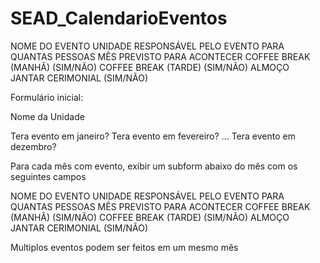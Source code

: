 # SEAD_CalendarioEventos


NOME DO EVENTO	UNIDADE RESPONSÁVEL PELO EVENTO	PARA QUANTAS PESSOAS	MÊS PREVISTO PARA ACONTECER	COFFEE BREAK (MANHÃ) (SIM/NÃO)	COFFEE BREAK (TARDE)  (SIM/NÃO) 	ALMOÇO	JANTAR	CERIMONIAL (SIM/NÃO)

Formulário inicial:

Nome da Unidade

Tera evento em janeiro?
Tera evento em fevereiro?
...
Tera evento em dezembro?


Para cada mês com evento, exibir um subform abaixo do mês com os seguintes campos

NOME DO EVENTO	UNIDADE RESPONSÁVEL PELO EVENTO	PARA QUANTAS PESSOAS	MÊS PREVISTO PARA ACONTECER	COFFEE BREAK (MANHÃ) (SIM/NÃO)	COFFEE BREAK (TARDE)  (SIM/NÃO) 	ALMOÇO	JANTAR	CERIMONIAL (SIM/NÃO)

Multiplos eventos podem ser feitos em um mesmo mês